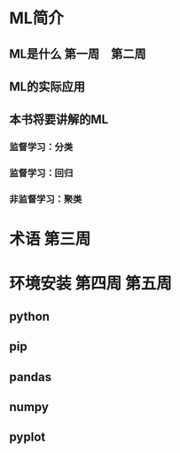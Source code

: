 
# ML简介
## ML是什么  第一周　第二周
## ML的实际应用
## 本书将要讲解的ML
### 监督学习：分类
### 监督学习：回归
### 非监督学习：聚类

# 术语   第三周  
## 
##
##

# 环境安装  第四周 第五周
## python
## pip
## pandas
## numpy
## pyplot
## 
